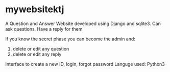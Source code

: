 # mywebsitektj
A Question and Answer Website developed using Django and sqlite3.
Can ask questions, Have a reply for them

If you know the secret phase you can become the admin and:
1. delete or edit any question
2. delete or edit any reply

Interface to create a new ID, login, forgot password
Languge used: Python3

